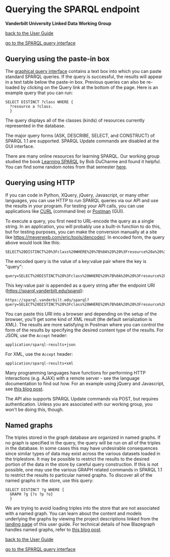 # Querying the SPARQL endpoint
**Vanderbilt University Linked Data Working Group**

[back to the User Guide](README.md)

[go to the SPARQL query interface](https://sparql.vanderbilt.edu/#query)

## Querying using the paste-in box

The [graphical query interface](https://sparql.vanderbilt.edu) contains a text box into which you can paste standard SPARQL queries. If the query is successful, the results will appear in a text table below the paste-in box.  Previous queries can also be re-loaded by clicking on the Query link at the bottom of the page.  Here is an example query that you can run:
```
SELECT DISTINCT ?class WHERE {
  ?resource a ?class.
  }
```
The query displays all of the classes (kinds) of resources currently represented in the database.

The major query forms (ASK, DESCRIBE, SELECT, and CONSTRUCT) of SPARQL 1.1 are supported.  SPARQL Update commands are disabled at the GUI interface.

There are many online resources for learning SPARQL.  Our working group studied the book [Learning SPARQL](http://www.learningsparql.com/) by Bob DuCharme and found it helpful.  You can find some random notes from that semester [here](../learning-sparql/README.md).

## Querying using HTTP

If you can code in Python, XQuery, jQuery, Javascript, or many other languages, you can use HTTP to run SPARQL queries via our API and use the results in your program. For testing your API calls, you can use applications like [CURL](https://curl.haxx.se/) (command line) or [Postman](https://www.getpostman.com/) (GUI).  

To execute a query, you first need to URL-encode the query as a single string.  In an application, you will probably use a built-in function to do this, but for testing purposes, you can make the conversion manually at a site like https://meyerweb.com/eric/tools/dencoder/.  In encoded form, the query above would look like this:
```
SELECT%20DISTINCT%20%3Fclass%20WHERE%20%7B%0A%20%20%3Fresource%20a%20%3Fclass.%0A%20%20%7D
```

The encoded query is the value of a key:value pair where the key is "query":
```
query=SELECT%20DISTINCT%20%3Fclass%20WHERE%20%7B%0A%20%20%3Fresource%20a%20%3Fclass.%0A%20%20%7D
```

This key:value pair is appended as a query string after the endpoint URI (https://sparql.vanderbilt.edu/sparql):
```
https://sparql.vanderbilt.edu/sparql?query=SELECT%20DISTINCT%20%3Fclass%20WHERE%20%7B%0A%20%20%3Fresource%20a%20%3Fclass.%0A%20%20%7D
```

You can paste this URI into a browser and depending on the setup of the browser, you'll get some kind of XML result (the default serialization is XML).  The results are more satisfying in Postman where you can control the form of the results by specifying the desired content type of the results.  For JSON, use the ```Accept``` header:
```
application/sparql-results+json
```

For XML, use the ```Accept``` header:
```
application/sparql-results+xml
```

Many programming languages have functions for performing HTTP interactions (e.g. AJAX) with a remote server - see the language documentation to find out how.  For an example using jQuery and Javascript, see [this blog post](http://baskauf.blogspot.com/2016/11/sparql-based-web-app-to-find-chinese.html).

The API also supports SPARQL Update commands via POST, but requires authentication.  Unless you are associated with our working group, you won't be doing this, though.

## Named graphs

The triples stored in the graph database are organized in named graphs.  If no graph is specified in the query, the query will be run on all of the triples in the database.  In some cases this may have undesirable consequences since similar types of data may exist across the various datasets loaded in the triplestore.  It may be possible to restrict the results to the desired portion of the data in the store by careful query construction.  If this is not possible, one may use the various GRAPH related commands in SPARQL 1.1 to restrict the results to particular named graphs.  To discover all of the named graphs in the store, use this query:

```
SELECT DISTINCT ?g WHERE {
  GRAPH ?g {?s ?p ?o}
  }
```

We are trying to avoid loading triples into the store that are not associated with a named graph.  You can learn about the content and models underlying the graphs by viewing the project descriptions linked from the [landing page](README.md) of this user guide.  For technical details of how Blazegraph handles named graphs, refer to [this blog post](http://baskauf.blogspot.com/2017/02/sparql-weirdness-of-unnamed-graphs.html).

[back to the User Guide](README.md)

[go to the SPARQL query interface](https://sparql.vanderbilt.edu/#query)
